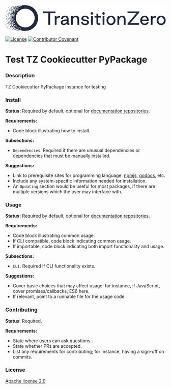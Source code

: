 <picture>
  <source media="(prefers-color-scheme: dark)" srcset="https://github.com/transition-zero/.github/raw/main/profile/img/logo-dark.png">
  <img alt="TransitionZero Logo" width="1000px" src="https://github.com/transition-zero/.github/raw/main/profile/img/logo-light.png">
  <a href="https://www.transitionzero.org/">
</picture>

[![License][license badge]][license]
[![Contributor Covenant][contributor covenant badge]][code of conduct]

[code of conduct]: https://github.com/transition-zero/tz-cookiecutter/blob/main/CODE-OF-CONDUCT.md
[contributor covenant badge]: https://img.shields.io/badge/Contributor%20Covenant-2.1-4baaaa.svg
[license badge]: https://img.shields.io/badge/License-Apache_2.0-blue.svg
[license]: https://opensource.org/licenses/Apache-2.0
<!-- badges-end -->



# Test TZ Cookiecutter PyPackage

### Description

TZ Cookiecutter PyPackage instance for testing

### Install
**Status:** Required by default, optional for [documentation repositories](#definitions).

**Requirements:**
- Code block illustrating how to install.

**Subsections:**
- `Dependencies`. Required if there are unusual dependencies or dependencies that must be manually installed.

**Suggestions:**
- Link to prerequisite sites for programming language: [npmjs](https://npmjs.com), [godocs](https://godoc.org), etc.
- Include any system-specific information needed for installation.
- An `Updating` section would be useful for most packages, if there are multiple versions which the user may interface with.

### Usage
**Status:** Required by default, optional for [documentation repositories](#definitions).

**Requirements:**
- Code block illustrating common usage.
- If CLI compatible, code block indicating common usage.
- If importable, code block indicating both import functionality and usage.

**Subsections:**
- `CLI`. Required if CLI functionality exists.

**Suggestions:**
- Cover basic choices that may affect usage: for instance, if JavaScript, cover promises/callbacks, ES6 here.
- If relevant, point to a runnable file for the usage code.


### Contributing
**Status**: Required.

**Requirements:**
- State where users can ask questions.
- State whether PRs are accepted.
- List any requirements for contributing; for instance, having a sign-off on commits.



### License

[Apache license 2.0](LICENSE)
